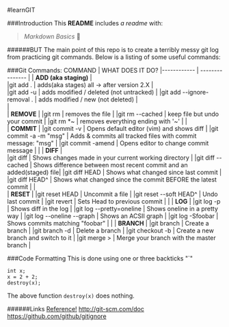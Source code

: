 #learnGIT

###Introduction
This **README** includes _a readme_ with:
> *Markdown Basics* :panda_face:  

######BUT
The main point of this repo is to create a terribly messy git log from practicing git commands. 
Below is a listing of some useful commands:


###Git Commands: 
 COMMAND                    | WHAT DOES IT DO?
|------------               | ---------------							   |
| **ADD (aka staging)**     |  
|git add .                  |  adds(aka stages) all -> after version 2.X			   |	
|git add -u                 |  adds modified / deleted (not untracked) 				   |
|git add --ignore-removal . |  adds modified / new (not deleted)	 			   |	
			    | 									   
| **REMOVE**                | 
|git rm <file>              | removes the file  					           |
|git rm --cached            | keep file but undo your commit 					   |
|git rm \*~  	            | removes everything ending with '~' 				   |
			    |	
| **COMMIT**   		    |
|git commit -v              | Opens default editor (vim) and shows diff			  	   |
|git commit -a -m "msg"     | Adds & commits  all tracked files with commit message: "msg"	   |
|git commit -amend          | Opens editor to change commit message				   |
 			    |
| **DIFF**                  |			
|git diff 		    | Shows changes made in your current working directory	           |
|git diff --cached     	    | Shows difference between most recent commit and an added(staged) file|
|git diff HEAD              | Shows what changed since last commit			           |
|git diff HEAD^             | Shows what changed since the commit BEFORE the latest commit         |
		            |		
| **RESET**                 |
|git reset HEAD <file>      | Uncommit a file							   |
|git reset --soft HEAD^     | Undo last commit							   |
|git revert <commit id>     | Sets Head to previous commit 				           |
                            |
| **LOG**                   |
|git log -p                 | Shows diff in the log						   |
|git log --pretty=oneline   | Shows oneline in a pretty way					   |
|git log --oneline --graph  | Shows an ACSII graph 						   |
|git log -Sfoobar           | Shows commits matching "foobar" 					   |
		            |
| **BRANCH**                |
|git branch <name>          | Create a branch 							   |
|git branch -d <name>       | Delete a branch							   |
|git checkout -b <name>     | Create a new branch and switch to it				   |
|git merge <name>>          | Merge your branch with the master branch				   |


###Code Formatting 
This is done using one or three backticks "`"
```
int x;
x = 2 + 2;
destroy(x);
```
The above function `destroy(x)` does nothing. 




######Links
[Reference!](http://git-scm.com/doc)
http://git-scm.com/doc
https://github.com/github/gitignore
